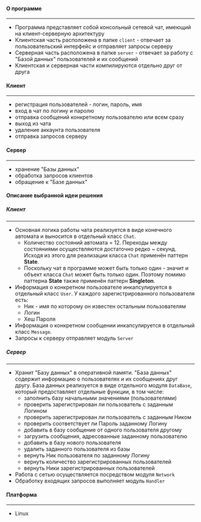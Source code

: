 #### О программе
---
- Программа представляет собой консольный сетевой чат, имеющий на клиент-серверную архитектуру
- Клиентская часть расположена в папке `client` - отвечает за пользовательский интерфейс и отправляет запросы серверу
- Серверная часть расположена в папке `server` - отвечает за работу с "Базой данных" пользователей и их сообщений
- Клиентская и серверная части компилируются отдельно друг от друга


#### Клиент
---
- регистрация пользователей - логин, пароль, имя
- вход в чат по логину и паролю
- отправка сообщений конкретному пользователю или всем сразу
- выход из чата 
- удаление аккаунта пользователя
- отправка запросов серверу


#### Сервер
---
- хранение "Базы данных"
- обработка запросов клиентов
- обращение к "Базе данных"


#### Описание выбранной идеи решения

##### Клиент
---
- Основная логика работы чата реализуется в виде конечного автомата и выносится в отдельный класс `Chat`.
    - Количество состояний автомата = 12. Переходы между состояниями осуществляются достаточно редко ~ секунд. Исходя из этого для реализации класса `Chat` применён паттерн **State**.
    - Поскольку чат в программе может быть только один - значит и объект класса `Chat` может быть только один. Поэтому помимо паттерна **State** также применён паттерн **Singleton**.
- Информация о конкретном пользователе инкапсулируется в отдельный класс `User`. У каждого зарегистрированного пользователя есть:
    - Ник - имя по которому он известен остальным пользователям
    - Логин
    - Хеш Пароля
- Информация о конкретном сообщении инкапсулируется в отдельный класс `Message`.
- Запросы к серверу отправляет модуль `Server`

##### Сервер
---
- Хранит "Базу данных" в оперативной памяти. "База данных" содержит информацию о пользователях и их сообщениях друг другу. База данных реализуется в виде отдельного модуля `DataBase`, который предоставляет отдельные функции, в том числе:
    - заполнить базу начальными значениями (пользователями)
    - проверить зарегистрирован ли пользователь с заданным Логином
    - проверить зарегистрирован ли пользователь с заданным Ником
    - проверить соответствует ли Пароль заданному Логину
    - добавить в базу сообщение от одного пользователя другому
    - загрузить сообщения, адресованные заданному пользователю
    - добавить в базу нового пользователя
    - удалить заданного пользователя из базы
    - вернуть Ник пользователя по заданному Логину
    - вернуть количество зарегистрированных пользователей
    - вернуть Ники зарегистрированных пользователей
- Работа с сетью осуществляется посредством модуля `Network`
- Обработку входящих запросов выполняет модуль `Handler`


#### Платформа
---
- Linux
